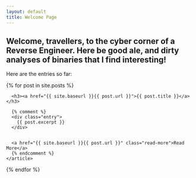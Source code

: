 ```yaml
---
layout: default
title: Welcome Page
---
```


## Welcome, travellers, to the cyber corner of a Reverse Engineer. Here be good ale, and dirty analyses of binaries that I find interesting!

Here are the entries so far: 

<div class="posts">
  {% for post in site.posts %}
    <article class="post">

      <h3><a href="{{ site.baseurl }}{{ post.url }}">{{ post.title }}</a></h3>

      {% comment %}
      <div class="entry">
        {{ post.excerpt }}
      </div>
      
      
      <a href="{{ site.baseurl }}{{ post.url }}" class="read-more">Read More</a>
      {% endcomment %}
    </article>
  {% endfor %}
</div>



